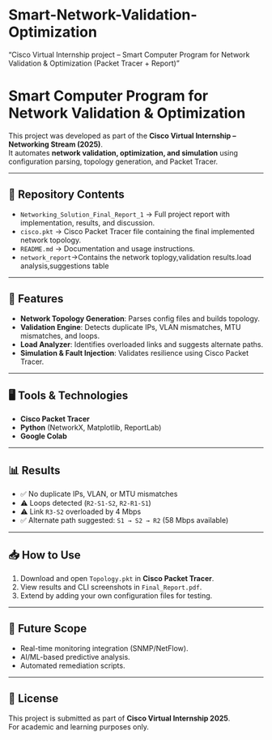 # Smart-Network-Validation-Optimization
“Cisco Virtual Internship project – Smart Computer Program for Network Validation &amp; Optimization (Packet Tracer + Report)”
# Smart Computer Program for Network Validation & Optimization

This project was developed as part of the **Cisco Virtual Internship – Networking Stream (2025)**.  
It automates **network validation, optimization, and simulation** using configuration parsing, topology generation, and Packet Tracer.

---

## 📂 Repository Contents
- `Networking_Solution_Final_Report_1` → Full project report with implementation, results, and discussion.
- `cisco.pkt` → Cisco Packet Tracer file containing the final implemented network topology.
- `README.md` → Documentation and usage instructions.
- `network_report`->Contains the network toplogy,validation results.load analysis,suggestions table

---

## 🚀 Features
- **Network Topology Generation**: Parses config files and builds topology.
- **Validation Engine**: Detects duplicate IPs, VLAN mismatches, MTU mismatches, and loops.
- **Load Analyzer**: Identifies overloaded links and suggests alternate paths.
- **Simulation & Fault Injection**: Validates resilience using Cisco Packet Tracer.

---

## 🖥️ Tools & Technologies
- **Cisco Packet Tracer**
- **Python** (NetworkX, Matplotlib, ReportLab)
- **Google Colab**

---

## 📊 Results
- ✅ No duplicate IPs, VLAN, or MTU mismatches  
- ⚠ Loops detected (`R2-S1-S2`, `R2-R1-S1`)  
- ⚠ Link `R3-S2` overloaded by 4 Mbps  
- ✅ Alternate path suggested: `S1 → S2 → R2` (58 Mbps available)  

---

## 📥 How to Use
1. Download and open `Topology.pkt` in **Cisco Packet Tracer**.
2. View results and CLI screenshots in `Final_Report.pdf`.
3. Extend by adding your own configuration files for testing.

---

## 📌 Future Scope
- Real-time monitoring integration (SNMP/NetFlow).
- AI/ML-based predictive analysis.
- Automated remediation scripts.

---

## 📜 License
This project is submitted as part of **Cisco Virtual Internship 2025**.  
For academic and learning purposes only.
